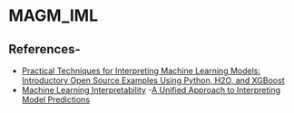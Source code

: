 # MAGM_IML

## References-
- [Practical Techniques for Interpreting Machine Learning Models:
Introductory Open Source Examples Using Python, H2O, and XGBoost](https://fatconference.org/static/tutorials/hall_interpretable18.pdf)
- [Machine Learning Interpretability](https://github.com/h2oai/mli-resources#dockerfile)
-[A Unified Approach to Interpreting Model Predictions](http://papers.nips.cc/paper/7062-a-unified-approach-to-interpreting-model-predictions.pdf)
